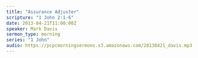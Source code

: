 ```yaml
---
title: "Assurance Adjuster"
scripture: "1 John 2:1-6"
date: 2013-04-21T11:00:00Z
speaker: Mark Davis
sermon_type: morning
series: "1 John"
audio: https://pcpcmorningsermons.s3.amazonaws.com/20130421_davis.mp3 
---
```



